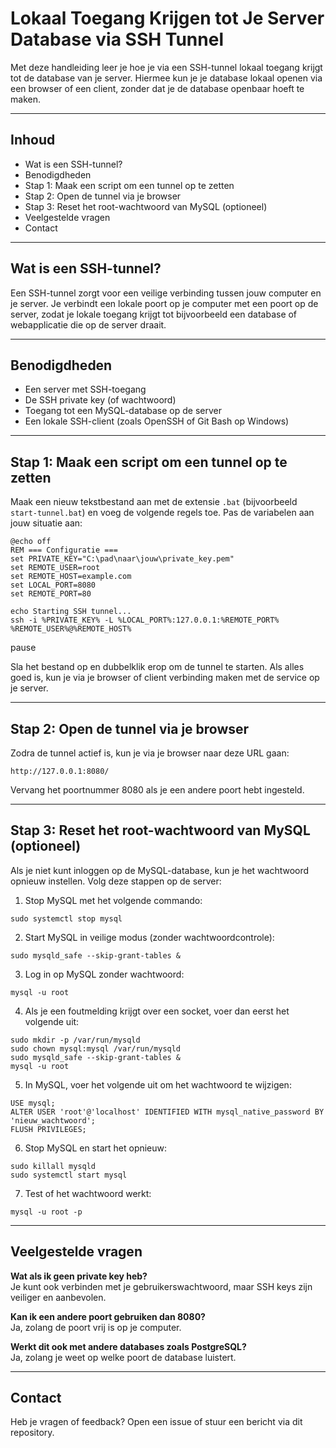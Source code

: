 # Lokaal Toegang Krijgen tot Je Server Database via SSH Tunnel

Met deze handleiding leer je hoe je via een SSH-tunnel lokaal toegang krijgt tot de database van je server. Hiermee kun je je database lokaal openen via een browser of een client, zonder dat je de database openbaar hoeft te maken.

---

## Inhoud

- Wat is een SSH-tunnel?
- Benodigdheden
- Stap 1: Maak een script om een tunnel op te zetten
- Stap 2: Open de tunnel via je browser
- Stap 3: Reset het root-wachtwoord van MySQL (optioneel)
- Veelgestelde vragen
- Contact

---

## Wat is een SSH-tunnel?

Een SSH-tunnel zorgt voor een veilige verbinding tussen jouw computer en je server. Je verbindt een lokale poort op je computer met een poort op de server, zodat je lokale toegang krijgt tot bijvoorbeeld een database of webapplicatie die op de server draait.

---

## Benodigdheden

- Een server met SSH-toegang
- De SSH private key (of wachtwoord)
- Toegang tot een MySQL-database op de server
- Een lokale SSH-client (zoals OpenSSH of Git Bash op Windows)

---

## Stap 1: Maak een script om een tunnel op te zetten

Maak een nieuw tekstbestand aan met de extensie `.bat` (bijvoorbeeld `start-tunnel.bat`) en voeg de volgende regels toe. Pas de variabelen aan jouw situatie aan:

```
@echo off  
REM === Configuratie ===  
set PRIVATE_KEY="C:\pad\naar\jouw\private_key.pem"  
set REMOTE_USER=root  
set REMOTE_HOST=example.com  
set LOCAL_PORT=8080  
set REMOTE_PORT=80  

echo Starting SSH tunnel...  
ssh -i %PRIVATE_KEY% -L %LOCAL_PORT%:127.0.0.1:%REMOTE_PORT% %REMOTE_USER%@%REMOTE_HOST%
```  

pause

Sla het bestand op en dubbelklik erop om de tunnel te starten. Als alles goed is, kun je via je browser of client verbinding maken met de service op je server.

---

## Stap 2: Open de tunnel via je browser

Zodra de tunnel actief is, kun je via je browser naar deze URL gaan:

```
http://127.0.0.1:8080/
```

Vervang het poortnummer 8080 als je een andere poort hebt ingesteld.

---

## Stap 3: Reset het root-wachtwoord van MySQL (optioneel)

Als je niet kunt inloggen op de MySQL-database, kun je het wachtwoord opnieuw instellen. Volg deze stappen op de server:

1. Stop MySQL met het volgende commando:  
```
sudo systemctl stop mysql
```

2. Start MySQL in veilige modus (zonder wachtwoordcontrole):  
```
sudo mysqld_safe --skip-grant-tables &
```

3. Log in op MySQL zonder wachtwoord:  
```
mysql -u root
```

4. Als je een foutmelding krijgt over een socket, voer dan eerst het volgende uit:  
```
sudo mkdir -p /var/run/mysqld  
sudo chown mysql:mysql /var/run/mysqld  
sudo mysqld_safe --skip-grant-tables &  
mysql -u root
```

5. In MySQL, voer het volgende uit om het wachtwoord te wijzigen:

```
USE mysql;  
ALTER USER 'root'@'localhost' IDENTIFIED WITH mysql_native_password BY 'nieuw_wachtwoord';  
FLUSH PRIVILEGES;
```

6. Stop MySQL en start het opnieuw:  
```
sudo killall mysqld  
sudo systemctl start mysql
```

7. Test of het wachtwoord werkt:  
```
mysql -u root -p
```

---

## Veelgestelde vragen

**Wat als ik geen private key heb?**  
Je kunt ook verbinden met je gebruikerswachtwoord, maar SSH keys zijn veiliger en aanbevolen.

**Kan ik een andere poort gebruiken dan 8080?**  
Ja, zolang de poort vrij is op je computer.

**Werkt dit ook met andere databases zoals PostgreSQL?**  
Ja, zolang je weet op welke poort de database luistert.

---

## Contact

Heb je vragen of feedback? Open een issue of stuur een bericht via dit repository.
